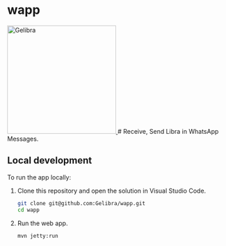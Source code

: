 # wapp
<a href="https://github.com/Gelibra">
  <img src="https://avatars0.githubusercontent.com/u/56204628?s=200&v=4" alt="Gelibra" width="250" />
</a>
# Receive, Send Libra in WhatsApp Messages. 

## Local development

To run the app locally:

1. Clone this repository and open the solution in Visual Studio Code.

   ```bash
   git clone git@github.com:Gelibra/wapp.git
   cd wapp
   ```

1. Run the web app.

   ```bash
   mvn jetty:run